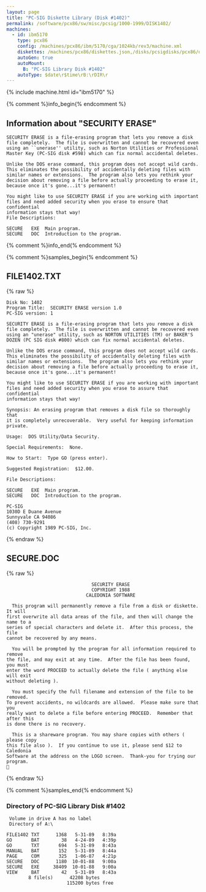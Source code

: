 ```yaml
---
layout: page
title: "PC-SIG Diskette Library (Disk #1402)"
permalink: /software/pcx86/sw/misc/pcsig/1000-1999/DISK1402/
machines:
  - id: ibm5170
    type: pcx86
    config: /machines/pcx86/ibm/5170/cga/1024kb/rev3/machine.xml
    diskettes: /machines/pcx86/diskettes.json,/disks/pcsigdisks/pcx86/diskettes.json
    autoGen: true
    autoMount:
      B: "PC-SIG Library Disk #1402"
    autoType: $date\r$time\rB:\rDIR\r
---
```


{% include machine.html id="ibm5170" %}

{% comment %}info_begin{% endcomment %}

## Information about "SECURITY ERASE"

    SECURITY ERASE is a file-erasing program that lets you remove a disk
    file completely.  The file is overwritten and cannot be recovered even
    using an ``unerase'' utility, such as Norton Utilities or Professional
    Master Key (PC-SIG disk #598) which can fix normal accidental deletes.
    
    Unlike the DOS erase command, this program does not accept wild cards.
    This eliminates the possibility of accidentally deleting files with
    similar names or extensions.  The program also lets you rethink your
    decision about removing a file before actually proceeding to erase it,
    because once it's gone...it's permanent!
    
    You might like to use SECURITY ERASE if you are working with important
    files and need added security when you erase to ensure that confidential
    information stays that way!
    File Descriptions:
    
    SECURE   EXE  Main program.
    SECURE   DOC  Introduction to the program.
{% comment %}info_end{% endcomment %}

{% comment %}samples_begin{% endcomment %}

## FILE1402.TXT

{% raw %}
```
Disk No: 1402
Program Title:  SECURITY ERASE version 1.0
PC-SIG version: 1

SECURITY ERASE is a file-erasing program that lets you remove a disk
file completely.  The file is overwritten and cannot be recovered even
using an "unerase" utility, such as NORTON UTILITIES (TM) or BAKER'S
DOZEN (PC SIG disk #800) which can fix normal accidental deletes.

Unlike the DOS erase command, this program does not accept wild cards.
This eliminates the possibility of accidentally deleting files with
similar names or extensions.  The program also lets you rethink your
decision about removing a file before actually proceeding to erase it,
because once it's gone...it's permanent!

You might like to use SECURITY ERASE if you are working with important
files and need added security when you erase to assure that confidential
information stays that way!

Synopsis: An erasing program that removes a disk file so thoroughly that
it is completely unrecoverable.  Very useful for keeping information
private.

Usage:  DOS Utility/Data Security.

Special Requirements:  None.

How to Start:  Type GO (press enter).

Suggested Registration:  $12.00.

File Descriptions:

SECURE   EXE  Main program.
SECURE   DOC  Introduction to the program.

PC-SIG
1030D E Duane Avenue
Sunnyvale CA 94086
(408) 730-9291
(c) Copyright 1989 PC-SIG, Inc.

```
{% endraw %}

## SECURE.DOC

{% raw %}
```
                               SECURITY ERASE
                               COPYRIGHT 1988
                             CALEDONIA SOFTWARE

  This program will permanently remove a file from a disk or diskette.  It will
first overwrite all data areas of the file, and then will change the name to a
series of special characters and delete it.  After this process, the file
cannot be recovered by any means.

  You will be prompted by the program for all information required to remove
the file, and may exit at any time.  After the file has been found, you must
enter the word PROCEED to actually delete the file ( anything else will exit
without deleting ).

  You must specify the full filename and extension of the file to be removed.
To prevent accidents, no wildcards are allowed.  Please make sure that you
really want to delete a file before entering PROCEED.  Remember that after this
is done there is no recovery.

  This is a shareware program. You may share copies with others ( please copy
this file also ).  If you continue to use it, please send $12 to Caledonia
Software at the address on the LOGO screen.  Thank-you for trying our program.

```
{% endraw %}

{% comment %}samples_end{% endcomment %}

### Directory of PC-SIG Library Disk #1402

     Volume in drive A has no label
     Directory of A:\

    FILE1402 TXT      1368   5-31-89   8:39a
    GO       BAT        38   4-24-89   4:39p
    GO       TXT       694   5-31-89   8:43a
    MANUAL   BAT       152   5-31-89   8:44a
    PAGE     COM       325   1-06-87   4:21p
    SECURE   DOC      1180  10-01-88   9:00a
    SECURE   EXE     38409  10-01-88   9:00a
    VIEW     BAT        42   5-31-89   8:43a
            8 file(s)      42208 bytes
                          115200 bytes free
